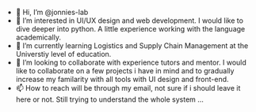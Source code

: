 - 👋 Hi, I’m @jonnies-lab
- 👀 I’m interested in UI/UX design and web development. I would like to dive deeper into python. A little experience working with the language academically. 
- 🌱 I’m currently learning Logistics and Supply Chain Management at the Universtiy level of education.
- 💞️ I’m looking to collaborate with experience tutors and mentor. I would like to collaborate on a few projects i have in mind and to gradually increase my familarity with all tools with UI design and front-end.
- 📫 How to reach will be through my email, not sure if i should leave it here or not. Still trying to understand the whole system ...

<!---
jonnies-lab/jonnies-lab is a ✨ special ✨ repository because its `README.md` (this file) appears on your GitHub profile.
You can click the Preview link to take a look at your changes.
--->
